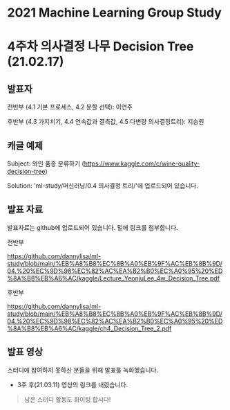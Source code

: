 # 2021 Machine Learning Group Study

# 4주차 의사결정 나무 Decision Tree (21.02.17)

## 발표자
  
  전반부 (4.1 기본 프로세스, 4.2 분할 선택): 이연주
  
  후반부 (4.3 가지치기, 4.4 연속값과 결측값, 4.5 다변량 의사결정트리): 지승원


## 캐글 예제
  
  Subject: 와인 품종 분류하기 (https://www.kaggle.com/c/wine-quality-decision-tree)
  
  Solution: 'ml-study/머신러닝/0.4 의사결정 트리/'에 업로드되어 있습니다.


## 발표 자료

발표자료는 github에 업로드되어 있습니다. 밑에 링크를 첨부합니다.

전반부

https://github.com/dannylisa/ml-study/blob/main/%EB%A8%B8%EC%8B%A0%EB%9F%AC%EB%8B%9D/04.%20%EC%9D%98%EC%82%AC%EA%B2%B0%EC%A0%95%20%ED%8A%B8%EB%A6%AC/kaggle/Lecture_YeonjuLee_4w_Decision_Tree.pdf

후반부

https://github.com/dannylisa/ml-study/blob/main/%EB%A8%B8%EC%8B%A0%EB%9F%AC%EB%8B%9D/04.%20%EC%9D%98%EC%82%AC%EA%B2%B0%EC%A0%95%20%ED%8A%B8%EB%A6%AC/kaggle/ch4_Decision_Tree_2.pdf



## 발표 영상

스터디에 참여하지 못하신 분들을 위해 발표를 녹화했습니다.

* 3주 후(21.03.11) 영상의 링크를 내렸습니다.


> 남은 스터디 활동도 화이팅 합시다!

